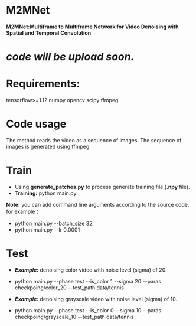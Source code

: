 # M2MNet
**M2MNet:Multiframe to Multiframe Network for Video Denoising with Spatial and Temporal Convolution**

# ***code will be upload soon.***

# Requirements:
tensorflow>=1.12
numpy
opencv
scipy
ffmpeg

# Code usage
The method reads the video as a sequence of images. The sequence of images is generated using ffmpeg.

# Train
* Using **generate_patches.py** to process generate training file (**.npy** file).
* **Training:** python main.py

**Note:** you can add command line arguments according to the source code, for example：
* python main.py --batch_size 32
* python main.py --lr 0.0001

# Test
* ***Example:*** denoising color video with noise level (sigma) of 20.
* python main.py --phase test --is_color 1 --sigma 20 --paras checkpoing/color_20 --test_path data/tennis

* ***Example:*** denoising grayscale video with noise level (sigma) of 10.
* python main.py --phase test --is_color 0 --sigma 10 --paras checkpoing/grayscale_10 --test_path data/tennis

